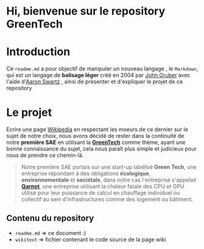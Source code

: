 # Hi, bienvenue sur le repository GreenTech

# Introduction
Ce `readme.md` a pour objectif de manipuler un nouveau langage , le `Markdown`, qui est un langage de **balisage léger** créé en 2004 par [John Gruber](https://fr.wikipedia.org/wiki/John_Gruber) avec l'aide d'[Aaron Swartz](https://fr.wikipedia.org/wiki/Aaron_Swartz) , ainsi de présenter et d'expliquer le projet de ce repository

# Le projet

Ecrire une page [Wikipedia](https://fr.wikipedia.org/wiki/Wikipédia:Accueil_principal) en respectant les moeurs de ce dernier sur le sujet de notre choix, nous avons décidé de rester dans la continuité de notre **première SAE** en utilisant la **[GreenTech](https://greentechinnovation.fr)** comme thème, ayant une bonne connaissance du sujet, cela nous paraît plus simple et judicieux pour nous de prendre ce chemin-là.
> Notre première SAE portais sur une start-up labélisé **Green Tech**, une entreprise répondant à des obligations **écologique**, **environnementale** et **sociétale**, dans notre cas l'entreprise s'appelait **[Qarnot](https://qarnot.com/fr)**, une entreprise utilisant la chaleur fatale des CPU et GPU utilisé pour leur puissance de calcul en chauffage individuel ou collectif au sein d'infrastructures comme des logement ou bâtiment.

## Contenu du repository

 - `readme.md` => ce document :)
 - `wikitext` => fichier contenant le code source de la page wiki